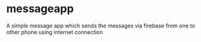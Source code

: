 # messageapp
A simple message app which sends the messages via firebase from one to other phone using internet connection
